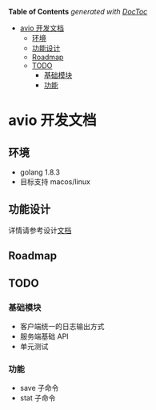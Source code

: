 <!-- START doctoc generated TOC please keep comment here to allow auto update -->
<!-- DON'T EDIT THIS SECTION, INSTEAD RE-RUN doctoc TO UPDATE -->
**Table of Contents**  *generated with [DocToc](https://github.com/thlorenz/doctoc)*

- [avio 开发文档](#avio-%E5%BC%80%E5%8F%91%E6%96%87%E6%A1%A3)
  - [环境](#%E7%8E%AF%E5%A2%83)
  - [功能设计](#%E5%8A%9F%E8%83%BD%E8%AE%BE%E8%AE%A1)
  - [Roadmap](#roadmap)
  - [TODO](#todo)
    - [基础模块](#%E5%9F%BA%E7%A1%80%E6%A8%A1%E5%9D%97)
    - [功能](#%E5%8A%9F%E8%83%BD)

<!-- END doctoc generated TOC please keep comment here to allow auto update -->

# avio 开发文档

## 环境

* golang 1.8.3
* 目标支持 macos/linux

## 功能设计

  详情请参考设计[文档](./avio.md)

## Roadmap

## TODO

### 基础模块

* 客户端统一的日志输出方式
* 服务端基础 API
* 单元测试

### 功能

* save 子命令
* stat 子命令
